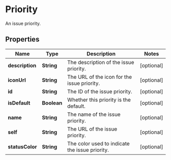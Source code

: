 

# Priority

An issue priority.

## Properties

| Name | Type | Description | Notes |
|------------ | ------------- | ------------- | -------------|
|**description** | **String** | The description of the issue priority. |  [optional] |
|**iconUrl** | **String** | The URL of the icon for the issue priority. |  [optional] |
|**id** | **String** | The ID of the issue priority. |  [optional] |
|**isDefault** | **Boolean** | Whether this priority is the default. |  [optional] |
|**name** | **String** | The name of the issue priority. |  [optional] |
|**self** | **String** | The URL of the issue priority. |  [optional] |
|**statusColor** | **String** | The color used to indicate the issue priority. |  [optional] |



